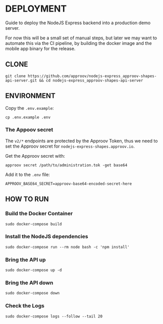 # DEPLOYMENT

Guide to deploy the NodeJS Express backend into a production demo server.

For now this will be a small set of manual steps, but later we may want to automate this via the CI pipeline, by building the docker image and the mobile app binary for the release.

## CLONE

```
git clone https://github.com/approov/nodejs-express_approov-shapes-api-server.git && cd nodejs-express_approov-shapes-api-server
```

## ENVIRONMENT

Copy the `.env.example`:

```
cp .env.example .env
```

### The Appoov secret

The `v2/*` endpoints are protected by the Approov Token, thus we need to set the Approov secret for `nodejs-express-shapes.approov.io`.

Get the Approov secret with:

```
approov secret /path/to/administration.tok -get base64
```

Add it to the `.env` file:

```
APPROOV_BASE64_SECRET=approov-base64-encoded-secret-here
```

## HOW TO RUN

### Build the Docker Container

```
sudo docker-compose build
```

### Install the NodeJS dependencies

```
sudo docker-compose run --rm node bash -c 'npm install'
```

### Bring the API up

```
sudo docker-compose up -d
```

### Bring the API down

```
sudo docker-compose down
```

### Check the Logs

```
sudo docker-compose logs --follow --tail 20
```
